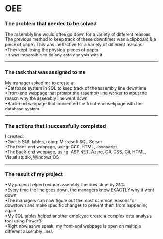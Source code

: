 # OEE

### The problem that needed to be solved
The assembly line would often go down for a variety of different reasons. The previous method to keep track of these downtimes was a clipboard & a piece of paper. This was ineffective for a variety of different reasons\
•They kept losing the physical pieces of paper\
•It was impossible to do any data analysis with it
__________________________________________________

### The task that was assigned to me
My manager asked me to create a:\
•Database system in SQL to keep track of the assembly line downtime\
•Front-end webpage that prompt the assembly line worker to input the reason why the assembly line went down\
•Back-end webpage that connected the front-end webpage with the database system
__________________________________________________

### The actions that I successfully completed
I created:\
•Over 5 SQL tables, using: Microsoft SQL Server\
•The front-end webpage, using: CSS, HTML, Javascript\
•The back-end webpage, using: ASP.NET, Azure, C#, CSS, Git, HTML, Visual studio, Windows OS
__________________________________________________

### The result of my project
•My project helped reduce assembly line downtime by 25%\
•Every time the line goes down, the managers know EXACTLY why it went down\
•The managers can now figure out the most common reasons for downtown and make specific changes to prevent them from happening again\
•My SQL tables helped another employee create a complex data analysis tool using PowerBI\
•Right now as we speak, my front-end webpage is open on multiple different assembly lines
